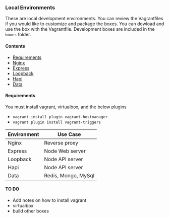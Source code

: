 ### Local Environments
These are local development environments.
You can review the Vagrantfiles if you would like to customize and package the boxes.
You can dowload and use the box with the Vagrantfile.  Development boxes are included in the `boxes` folder.

#### Contents
- [Requirements](#requirements)
- [Nginx](#nginx)
- [Express](#express) 
- [Loopback](#loopback)
- [Hapi](#hapi)
- [Data](#data) 


#### Requirements
You must install vagrant, virtualbox, and the below plugins
- `vagrant install plugin vagrant-hostmanager`
- `vagrant plugin install vagrant-triggers`

| Environment | Use Case |
|-------------|----------|
| Nginx       | Reverse proxy |
| Express     | Node Web server |
| Loopback    | Node API server |
| Hapi        | Node API server |
| Data        | Redis, Mongo, MySql |



#### TO DO
- Add notes on how to install vagrant
- virtualbox
- build other boxes





